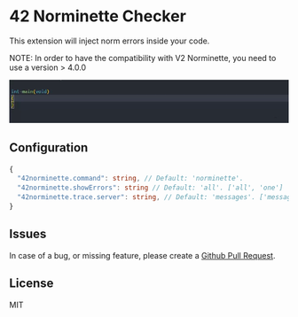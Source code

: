 # 42 Norminette Checker

This extension will inject norm errors inside your code.

NOTE: In order to have the compatibility with V2 Norminette, you need to use a version > 4.0.0

![demo image](demo.gif)

## Configuration

```ts
{
  "42norminette.command": string, // Default: 'norminette'.
  "42norminette.showErrors": string // Default: 'all'. ['all', 'one']
  "42norminette.trace.server": string, // Default: 'messages'. ['messages', 'off', 'verbose']
}
```

## Issues

In case of a bug, or missing feature, please create a [Github Pull Request](https://github.com/dalexhd/42-norminette/pulls).

## License

MIT